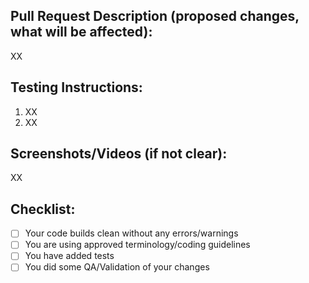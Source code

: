 ## Pull Request Description (proposed changes, what will be affected):
XX

## Testing Instructions:
1. XX
2. XX


## Screenshots/Videos (if not clear):
XX

## Checklist:
- [ ] Your code builds clean without any errors/warnings
- [ ] You are using approved terminology/coding guidelines
- [ ] You have added tests
- [ ] You did some QA/Validation of your changes